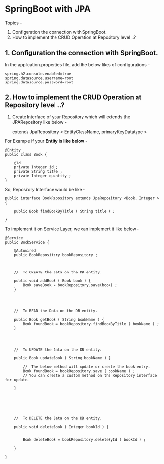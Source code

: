 # SpringBoot with JPA


Topics - 
1. Configuration the connection with SpringBoot.
2. How to implement the CRUD Operation at Repository level ..?




## 1. Configuration the connection with SpringBoot.

In the application.properties file, add the below likes of configurations - 

```
spring.h2.console.enabled=true
spring.datasource.username=root
spring.datasource.password=root
```


## 2. How to implement the CRUD Operation at Repository level ..?

1. Create Interface of your Repository which will extends the JPARepository like below - 

    extends JpaRepository < EntityClassName, primaryKeyDatatype > 

For Example if your **Entity is like below** - 

```
@Entity
public class Book {

    @Id
    private Integer id ;
    private String title ;
    private Integer quantity ;
}
```


So, Repository Interface would be like - 

```
public interface BookRepository extends JpaRepository <Book, Integer > {

    public Book findBookByTitle ( String title ) ;

}
```


To implement it on Service Layer, we can implement it like below - 

```
@Service
public BookService {

    @Autowired
    public BookRepository bookRepository ;

    
    
    //  To CREATE the Data on the DB entity.

    public void addBook ( Book book ) {
        Book saveBook = bookRepository.save(book) ;
    }




    //  To READ the Data on the DB entity.

    public Book getBook ( String bookName ) {
        Book foundBook = bookRepository.findBookByTitle ( bookName ) ;
    }




    //  To UPDATE the Data on the DB entity.

    public Book updateBook ( String bookName ) {

        //  The below method will update or create the book entry.
        Book foundBook = bookRepository.save ( bookName ) ;
        // You can create a custom method on the Repository interface for update.

    }






    //  To DELETE the Data on the DB entity.

    public void deleteBook ( Integer bookId ) {

        
        Book deleteBook = bookRepository.deleteById ( bookId ) ;
        
    }

}
```